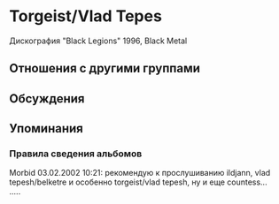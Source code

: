 # Torgeist/Vlad Tepes

Дискография
"Black Legions" 1996, Black Metal

## Отношения с другими группами


## Обсуждения


## Упоминания

### Правила сведения альбомов

Morbid 03.02.2002 10:21:
рекомендую к прослушиванию ildjann, vlad tepesh/belketre и особенно torgeist/vlad tepesh, ну и еще countess...<BR>.....

